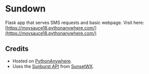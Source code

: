 # Sundown
Flask app that serves SMS requests and basic webpage. Visit here: [https://moysauce18.pythonanywhere.com/](https://moysauce18.pythonanywhere.com/)

## Credits
- Hosted on [PythonAnywhere](https://www.pythonanywhere.com/).
- Uses the [Sunburst API](https://sunburst.sunsetwx.com/v1/docs/#introduction) from [SunsetWX](https://sunsetwx.com/).
